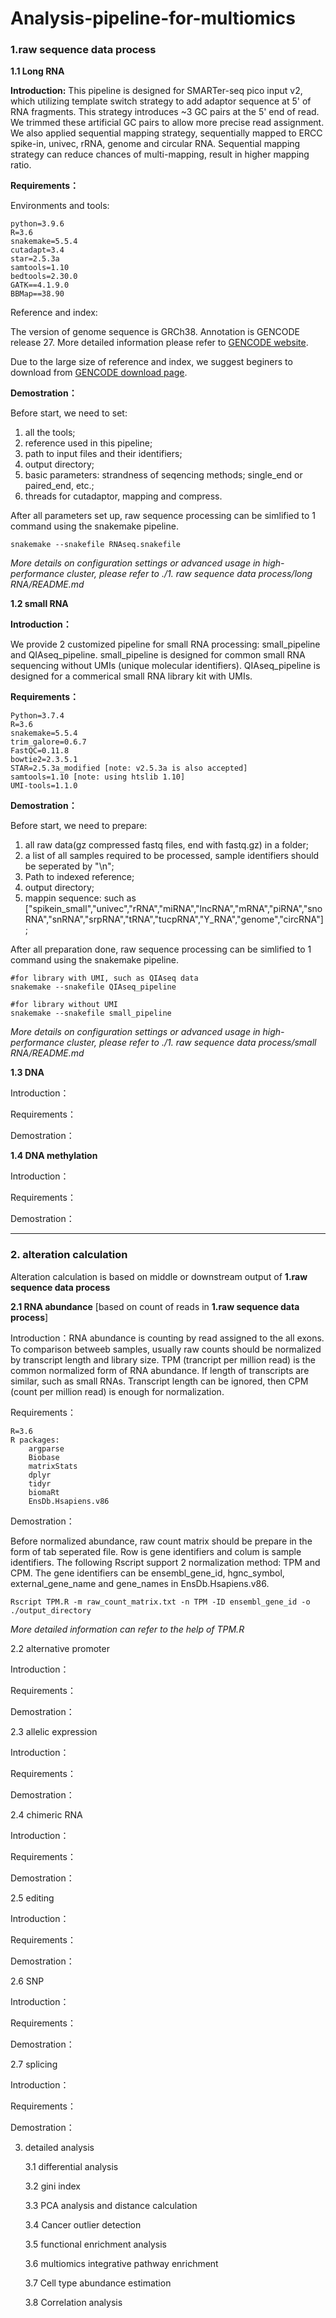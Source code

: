# Analysis-pipeline-for-multiomics
### 1.raw sequence data process

**1.1 Long RNA**

**Introduction:** This pipeline is designed for SMARTer-seq pico input v2, which utilizing template switch strategy to add adaptor sequence at 5' of RNA fragments. This strategy introduces ~3 GC pairs at the 5' end of read. We trimmed these artificial GC pairs to allow more precise read assignment. We also applied sequential mapping strategy, sequentially mapped to ERCC spike-in, univec, rRNA, genome and circular RNA. Sequential mapping strategy can reduce chances of multi-mapping, result in higher mapping ratio.

**Requirements：**

Environments and tools:

```
python=3.9.6
R=3.6
snakemake=5.5.4
cutadapt=3.4
star=2.5.3a
samtools=1.10
bedtools=2.30.0
GATK==4.1.9.0
BBMap==38.90
```

Reference and index:

The version of genome sequence is GRCh38. Annotation is GENCODE release 27. More detailed information please refer to [GENCODE website](https://www.gencodegenes.org/human/stats_27.html).

Due to the large size of reference and index, we suggest beginers to download from [GENCODE download page](https://www.gencodegenes.org/human/release_27.html).

**Demostration：**

Before start, we need to set: 

1. all the tools;
2. reference used in this pipeline;
3. path to input files and their identifiers;
4. output directory;
5. basic parameters: strandness of seqencing methods; single_end or paired_end, etc.;
6. threads for cutadaptor, mapping and compress.

After all parameters set up, raw sequence processing can be simlified to 1 command using the snakemake pipeline.

```
snakemake --snakefile RNAseq.snakefile
```

*More details on configuration settings or advanced usage in high-performance cluster, please refer to ./1. raw sequence data process/long RNA/README.md*



**1.2 small RNA**

**Introduction：**

We provide 2 customized pipeline for small RNA processing: small_pipeline and QIAseq_pipeline. small_pipeline is designed for common small RNA sequencing without UMIs (unique molecular identifiers). QIAseq_pipeline is designed for a commerical small RNA library kit with UMIs. 

**Requirements：**

```
Python=3.7.4 
R=3.6
snakemake=5.5.4
trim_galore=0.6.7
FastQC=0.11.8
bowtie2=2.3.5.1
STAR=2.5.3a_modified [note: v2.5.3a is also accepted]
samtools=1.10 [note: using htslib 1.10] 
UMI-tools=1.1.0 
```

**Demostration：**

Before start, we need to prepare: 

1. all raw data(gz compressed fastq files, end with fastq.gz) in a folder;
2. a list of all samples required to be processed, sample identifiers should be seperated by "\n";
3. Path to indexed reference;
4. output directory;
5. mappin sequence: such as ["spikein_small","univec","rRNA","miRNA","lncRNA","mRNA","piRNA","snoRNA","snRNA","srpRNA","tRNA","tucpRNA","Y_RNA","genome","circRNA"];

After all preparation done, raw sequence processing can be simlified to 1 command using the snakemake pipeline.

```
#for library with UMI, such as QIAseq data
snakemake --snakefile QIAseq_pipeline

#for library without UMI
snakemake --snakefile small_pipeline
```

*More details on configuration settings or advanced usage in high-performance cluster, please refer to ./1. raw sequence data process/small RNA/README.md*



**1.3 DNA**

Introduction：

Requirements：

Demostration：



**1.4 DNA methylation**

Introduction：

Requirements：

Demostration：



-----



### 2. alteration calculation

Alteration calculation is based on middle or downstream output of **1.raw sequence data process**

**2.1 RNA abundance** [based on count of reads in **1.raw sequence data process**]

Introduction：RNA abundance is counting by read assigned to the all exons. To comparison betweeb samples, usually raw counts should be normalized by transcript length and library size. TPM (trancript per million read) is the common normalized form of RNA abundance. If length of transcripts are similar, such as small RNAs. Transcript length can be ignored, then CPM (count per million read) is enough for normalization.

Requirements：

```
R=3.6
R packages:
	argparse
	Biobase
	matrixStats
	dplyr
	tidyr
	biomaRt
	EnsDb.Hsapiens.v86
```

Demostration：

Before normalized abundance, raw count matrix should be prepare in the form of tab seperated file. Row is  gene identifiers and colum is sample identifiers. The following Rscript support 2 normalization method: TPM and CPM. The gene identifiers can be ensembl_gene_id, hgnc_symbol, external_gene_name and gene_names in EnsDb.Hsapiens.v86.

```
Rscript TPM.R -m raw_count_matrix.txt -n TPM -ID ensembl_gene_id -o ./output_directory
```

*More detailed information can refer to the help of TPM.R*



2.2 alternative promoter

Introduction：

Requirements：

Demostration：



2.3 allelic expression

Introduction：

Requirements：

Demostration：

2.4 chimeric RNA

Introduction：

Requirements：

Demostration：

2.5 editing

Introduction：

Requirements：

Demostration：

2.6 SNP

Introduction：

Requirements：

Demostration：

2.7 splicing

Introduction：

Requirements：

Demostration：



3. detailed analysis

   3.1 differential analysis

   3.2 gini index

   3.3 PCA analysis and distance calculation

   3.4 Cancer outlier detection

   3.5 functional enrichment analysis

   3.6 multiomics integrative pathway enrichment

   3.7 Cell type abundance estimation

   3.8 Correlation analysis